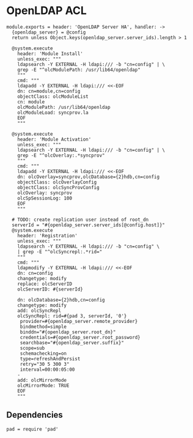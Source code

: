 
# OpenLDAP ACL

    module.exports = header: 'OpenLDAP Server HA', handler: ->
      {openldap_server} = @config
      return unless Object.keys(openldap_server.server_ids).length > 1
      
      @system.execute
        header: 'Module Install'
        unless_exec: """
        ldapsearch -Y EXTERNAL -H ldapi:/// -b "cn=config" | \
        grep -E "^olcModulePath: /usr/lib64/openldap"
        """
        cmd: """
        ldapadd -Y EXTERNAL -H ldapi:/// <<-EOF
        dn: cn=module,cn=config
        objectClass: olcModuleList
        cn: module
        olcModulePath: /usr/lib64/openldap
        olcModuleLoad: syncprov.la
        EOF
        """
        
      @system.execute
        header: 'Module Activation'
        unless_exec: """
        ldapsearch -Y EXTERNAL -H ldapi:/// -b "cn=config" | \
        grep -E "^olcOverlay:.*syncprov"
        """
        cmd: """
        ldapadd -Y EXTERNAL -H ldapi:/// <<-EOF
        dn: olcOverlay=syncprov,olcDatabase={2}hdb,cn=config
        objectClass: olcOverlayConfig
        objectClass: olcSyncProvConfig
        olcOverlay: syncprov
        olcSpSessionLog: 100
        EOF
        """

      # TODO: create replication user instead of root_dn
      serverId = "#{openldap_server.server_ids[@config.host]}"
      @system.execute
        header: 'Registration'
        unless_exec: """
        ldapsearch -Y EXTERNAL -H ldapi:/// -b "cn=config" \
        | grep -E "^olcSyncrepl:.*rid="
        """
        cmd: """
        ldapmodify -Y EXTERNAL -H ldapi:/// <<-EOF
        dn: cn=config
        changetype: modify
        replace: olcServerID
        olcServerID: #{serverId}
        
        dn: olcDatabase={2}hdb,cn=config
        changetype: modify
        add: olcSyncRepl
        olcSyncRepl: rid=#{pad 3, serverId, '0'} 
         provider=#{openldap_server.remote_provider} 
         bindmethod=simple 
         binddn="#{openldap_server.root_dn}" 
         credentials=#{openldap_server.root_password} 
         searchbase="#{openldap_server.suffix}" 
         scope=sub 
         schemachecking=on 
         type=refreshAndPersist 
         retry="30 5 300 3" 
         interval=00:00:05:00
        -
        add: olcMirrorMode
        olcMirrorMode: TRUE
        EOF
        """

## Dependencies

    pad = require 'pad'
